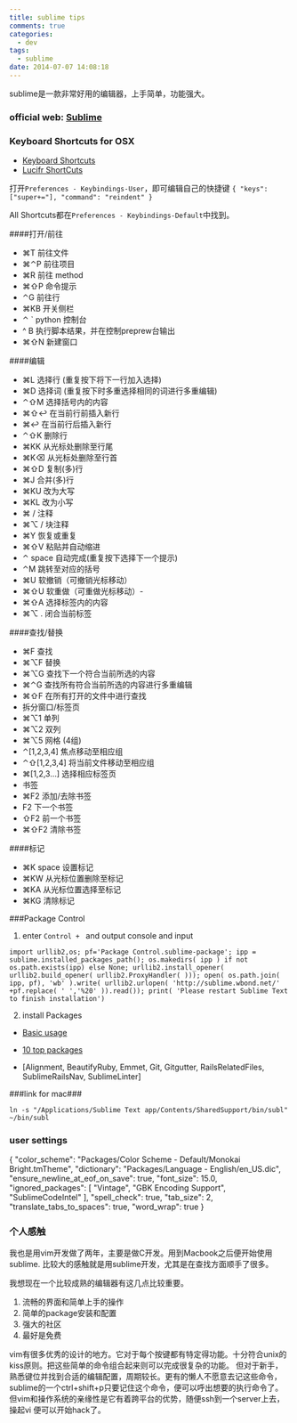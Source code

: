 ```yaml
---
title: sublime tips
comments: true
categories:
  - dev
tags:
  - sublime
date: 2014-07-07 14:08:18
---
```



sublime是一款非常好用的编辑器，上手简单，功能强大。

### official web: [Sublime](http://www.sublimetext.com)

<!-- more -->

### Keyboard Shortcuts for OSX

- [Keyboard Shortcuts](http://docs.sublimetext.info/en/latest/reference/keyboard_shortcuts_osx.html#keyboard-shortcuts-osx)
- [Lucifr ShortCuts](http://lucifr.com/2011/09/10/sublime-text-2-useful-shortcuts/)

打开`Preferences - Keybindings-User`，即可编辑自己的快捷键
`{ "keys": ["super+="], "command": "reindent" }`

All Shortcuts都在`Preferences - Keybindings-Default`中找到。

####打开/前往

- ⌘T   前往文件
- ⌘⌃P  前往项目
- ⌘R   前往 method
- ⌘⇧P  命令提示
- ⌃G   前往行
- ⌘KB  开关侧栏
- ⌃ `  python 控制台
- ^ B  执行脚本结果，并在控制preprew台输出
- ⌘⇧N  新建窗口

####编辑

- ⌘L   选择行 (重复按下将下一行加入选择)
- ⌘D   选择词 (重复按下时多重选择相同的词进行多重编辑)
- ⌃⇧M  选择括号内的内容
- ⌘⇧↩  在当前行前插入新行
- ⌘↩   在当前行后插入新行
- ⌃⇧K  删除行
- ⌘KK  从光标处删除至行尾
- ⌘K⌫  从光标处删除至行首
- ⌘⇧D  复制(多)行
- ⌘J   合并(多)行
- ⌘KU  改为大写
- ⌘KL  改为小写
- ⌘ /  注释
- ⌘⌥ /   块注释
- ⌘Y   恢复或重复
- ⌘⇧V  粘贴并自动缩进
- ⌃ space  自动完成(重复按下选择下一个提示)
- ⌃M   跳转至对应的括号
- ⌘U   软撤销（可撤销光标移动）
- ⌘⇧U  软重做（可重做光标移动）-
- ⌘⇧A  选择标签内的内容
- ⌘⌥ .   闭合当前标签

####查找/替换

- ⌘F   查找
- ⌘⌥F  替换
- ⌘⌥G  查找下一个符合当前所选的内容
- ⌘⌃G  查找所有符合当前所选的内容进行多重编辑
- ⌘⇧F  在所有打开的文件中进行查找
- 拆分窗口/标签页
- ⌘⌥1  单列
- ⌘⌥2  双列
- ⌘⌥5  网格 (4组)
- ⌃[1,2,3,4]   焦点移动至相应组
- ⌃⇧[1,2,3,4]  将当前文件移动至相应组
- ⌘[1,2,3…]  选择相应标签页
- 书签
- ⌘F2  添加/去除书签
- F2   下一个书签
- ⇧F2  前一个书签
- ⌘⇧F2   清除书签

####标记

- ⌘K space   设置标记
- ⌘KW  从光标位置删除至标记
- ⌘KA  从光标位置选择至标记
- ⌘KG  清除标记

###Package Control

1. enter `Control + ` and output console and input

`import urllib2,os; pf='Package Control.sublime-package'; ipp = sublime.installed_packages_path(); os.makedirs( ipp ) if not os.path.exists(ipp) else None; urllib2.install_opener( urllib2.build_opener( urllib2.ProxyHandler( ))); open( os.path.join( ipp, pf), 'wb' ).write( urllib2.urlopen( 'http://sublime.wbond.net/' +pf.replace( ' ','%20' )).read()); print( 'Please restart Sublime Text to finish installation')`

2. install Packages

- [Basic usage](http://lucifr.com/2011/08/31/sublime-text-2-tricks-and-tips/)

- [10 top packages](http://www.henriquebarroso.com/my-top-10sublime-2-plugins/)

- [Alignment, BeautifyRuby, Emmet, Git, Gitgutter, RailsRelatedFiles, SublimeRailsNav, SublimeLinter]

###link for mac###

`ln -s "/Applications/Sublime Text app/Contents/SharedSupport/bin/subl" ~/bin/subl`

### user settings

{
  "color_scheme": "Packages/Color Scheme - Default/Monokai Bright.tmTheme",
  "dictionary": "Packages/Language - English/en_US.dic",
  "ensure_newline_at_eof_on_save": true,
  "font_size": 15.0,
  "ignored_packages":
  [
    "Vintage",
    "GBK Encoding Support",
    "SublimeCodeIntel"
  ],
  "spell_check": true,
  "tab_size": 2,
  "translate_tabs_to_spaces": true,
  "word_wrap": true
}

### 个人感触

我也是用vim开发做了两年，主要是做C开发。用到Macbook之后便开始使用sublime. 比较大的感触就是用sublime开发，尤其是在查找方面顺手了很多。

我想现在一个比较成熟的编辑器有这几点比较重要。
1. 流畅的界面和简单上手的操作
2. 简单的package安装和配置
3. 强大的社区
4. 最好是免费

vim有很多优秀的设计的地方。它对于每个按键都有特定得功能。十分符合unix的kiss原则。把这些简单的命令组合起来则可以完成很复杂的功能。 但对于新手，熟悉键位并找到合适的编辑配置，周期较长。更有的懒人不愿意去记这些命令，sublime的一个ctrl+shift+p只要记住这个命令，便可以呼出想要的执行命令了。
但vim和操作系统的亲缘性是它有着跨平台的优势，随便ssh到一个server上去，操起vi 便可以开始hack了。
